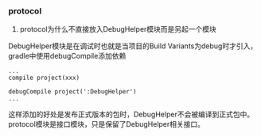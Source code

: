 ### protocol

1. protocol为什么不直接放入DebugHelper模块而是另起一个模块

DebugHelper模块是在调试时也就是当项目的Build Variants为debug时才引入，gradle中使用debugCompile添加依赖
```
...
compile project(xxx)

debugCompile project(':DebugHelper')
...
```
这样添加的好处是发布正式版本的包时，DebugHelper不会被编译到正式包中。 protocol模块是接口模块，只是保留了DebugHelper相关接口。